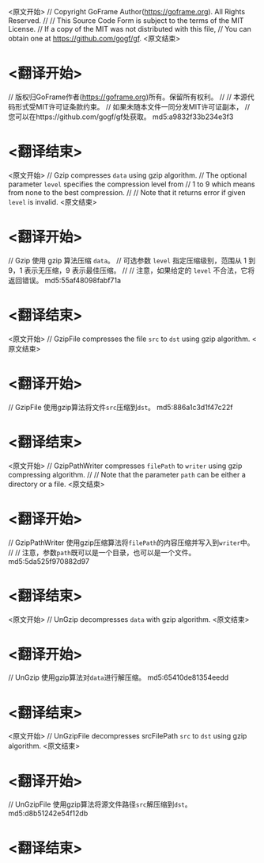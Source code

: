 
<原文开始>
// Copyright GoFrame Author(https://goframe.org). All Rights Reserved.
//
// This Source Code Form is subject to the terms of the MIT License.
// If a copy of the MIT was not distributed with this file,
// You can obtain one at https://github.com/gogf/gf.
<原文结束>

# <翻译开始>
// 版权归GoFrame作者(https://goframe.org)所有。保留所有权利。
//
// 本源代码形式受MIT许可证条款约束。
// 如果未随本文件一同分发MIT许可证副本，
// 您可以在https://github.com/gogf/gf处获取。 md5:a9832f33b234e3f3
# <翻译结束>


<原文开始>
// Gzip compresses `data` using gzip algorithm.
// The optional parameter `level` specifies the compression level from
// 1 to 9 which means from none to the best compression.
//
// Note that it returns error if given `level` is invalid.
<原文结束>

# <翻译开始>
// Gzip 使用 gzip 算法压缩 `data`。
// 可选参数 `level` 指定压缩级别，范围从 1 到 9，1 表示无压缩，9 表示最佳压缩。
//
// 注意，如果给定的 `level` 不合法，它将返回错误。 md5:55af48098fabf71a
# <翻译结束>


<原文开始>
// GzipFile compresses the file `src` to `dst` using gzip algorithm.
<原文结束>

# <翻译开始>
// GzipFile 使用gzip算法将文件`src`压缩到`dst`。 md5:886a1c3d1f47c22f
# <翻译结束>


<原文开始>
// GzipPathWriter compresses `filePath` to `writer` using gzip compressing algorithm.
//
// Note that the parameter `path` can be either a directory or a file.
<原文结束>

# <翻译开始>
// GzipPathWriter 使用gzip压缩算法将`filePath`的内容压缩并写入到`writer`中。
//
// 注意，参数`path`既可以是一个目录，也可以是一个文件。 md5:5da525f970882d97
# <翻译结束>


<原文开始>
// UnGzip decompresses `data` with gzip algorithm.
<原文结束>

# <翻译开始>
// UnGzip 使用gzip算法对`data`进行解压缩。 md5:65410de81354eedd
# <翻译结束>


<原文开始>
// UnGzipFile decompresses srcFilePath `src` to `dst` using gzip algorithm.
<原文结束>

# <翻译开始>
// UnGzipFile 使用gzip算法将源文件路径`src`解压缩到`dst`。 md5:d8b51242e54f12db
# <翻译结束>

